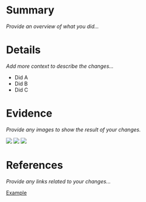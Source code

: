 # Summary

_Provide an overview of what you did..._

# Details

_Add more context to describe the changes..._

* Did A
* Did B
* Did C

# Evidence

_Provide any images to show the result of your changes._

<img src="..."></img>
<img src="..."></img>
<img src="..."></img>

# References

_Provide any links related to your changes..._

[Example](www.google.com)